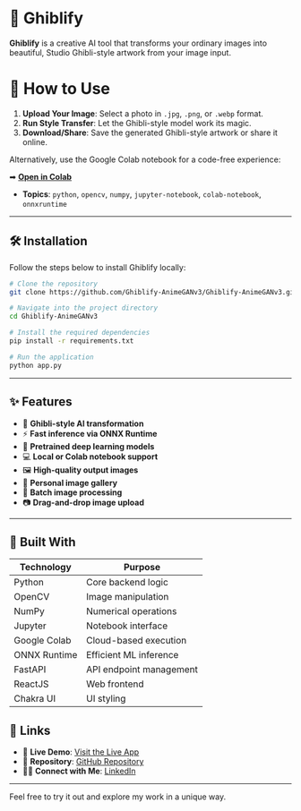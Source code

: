 # 🌸 Ghiblify

**Ghiblify** is a creative AI tool that transforms your ordinary images into beautiful, Studio Ghibli-style artwork from your image input.
# 🚀 How to Use

1. **Upload Your Image**: Select a photo in `.jpg`, `.png`, or `.webp` format.
2. **Run Style Transfer**: Let the Ghibli-style model work its magic.
3. **Download/Share**: Save the generated Ghibli-style artwork or share it online.

Alternatively, use the Google Colab notebook for a code-free experience:

➡ **[Open in Colab](https://colab.research.google.com/drive/1BRaXlPA5MEkiKu9pGcY0R4oouogPBBCv#scrollTo=9L2yx2xPNrJR)**

- **Topics**: `python`, `opencv`, `numpy`, `jupyter-notebook`, `colab-notebook`, `onnxruntime`

---

## 🛠️ Installation

Follow the steps below to install Ghiblify locally:

```bash
# Clone the repository
git clone https://github.com/Ghiblify-AnimeGANv3/Ghiblify-AnimeGANv3.git

# Navigate into the project directory
cd Ghiblify-AnimeGANv3

# Install the required dependencies
pip install -r requirements.txt

# Run the application
python app.py

```



---

## ✨ Features

- 🎨 **Ghibli-style AI transformation**
- ⚡ **Fast inference via ONNX Runtime**
- 🧠 **Pretrained deep learning models**
- 💻 **Local or Colab notebook support**
- 🖼️ **High-quality output images**
- 📁 **Personal image gallery**
- 🔄 **Batch image processing**
- 📷 **Drag-and-drop image upload**


---

## 🧰 Built With

| **Technology**   | **Purpose**                        |
|-----------------|----------------------------------|
| Python          | Core backend logic              |
| OpenCV         | Image manipulation               |
| NumPy          | Numerical operations            |
| Jupyter       | Notebook interface               |
| Google Colab   | Cloud-based execution           |
| ONNX Runtime   | Efficient ML inference          |
| FastAPI        | API endpoint management         |
| ReactJS        | Web frontend                    |
| Chakra UI      | UI styling                      |


## 📌 Links

- 🔗 **Live Demo**: [Visit the Live App](https://colab.research.google.com/drive/1BRaXlPA5MEkiKu9pGcY0R4oouogPBBCv#scrollTo=9L2yx2xPNrJR)
- 📂 **Repository**: [GitHub Repository](https://github.com/doondigangadhar30/Ghiblify-AnimeGANv3)
- 👨‍💼 **Connect with Me**: [LinkedIn](https://www.linkedin.com/in/doondi/)

---

Feel free to try it out and explore my work in a unique way.
